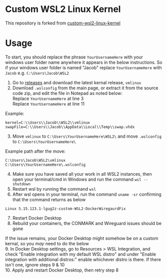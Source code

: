 # Custom WSL2 Linux Kernel

This repository is forked from 
[ custom-wsl2-linux-kernel](https://github.com/LGUG2Z/custom-wsl2-linux-kernel/tree/linux-msft-wsl-5.15.133.1)

# Usage

To start, you should replace the phrase `YourUsernameHere` with your windows user folder name anywhere it appears in the below instructions. So if your windows user folder is named "Jacob" replace `YourUsernameHere` with `Jacob` e.g. `C:\Users\Jacob\WSL2`  

1. Go to [releases](https://github.com/Docker-fixer-upper/custom-wsl2-linux-kernel/releases) and download the latest kernal release, `vmlinux`
2. Download `.wslconfig` from the main page, or extract it from the source code zip, and edit the file in Notepad as noted below:      
   Replace `YourUsernameHere` at line 3  
   Replace `YourUsernameHere` at line 11
     
Example:  
```
kernel=C:\\Users\\Jacob\\WSL2\\vmlinux
swapFile=C:\\Users\\Jacob\\AppData\\Local\\Temp\\swap.vhdx
```
3. Move `vmlinux` to `C:\Users\YourUsernameHere\WSL2\` and move `.wslconfig` to `C:\Users\YourUsernameHere\`
     
Example path after the move:  
```
C:\Users\Jacob\WSL2\vmlinux
C:\Users\YourUsernameHere\.wslconfig
```
4. Make sure you have saved all your work in all WSL2 instances, then open your terminal/cmd in Windows and run the command `wsl --shutdown`  
5. Restart wsl by running the command `wsl`  
6. After wsl opens in your terminal, run the command `uname -sr` confirming that the command returns as below
```
Linux 5.15.123.1-lgug2z-custom-WSL2-DockerWiregaurdFix
```  
7. Restart Docker Desktop  
8. Rebuild your containers, the CONMARK and Wireguard issues should be gone
  
If the issue remains, your Docker Desktop might somehow be on a custom kernal, so you *may* need to do the below  
9. In Docker Desktop settings, go to Resources > WSL Integration, and check "Enable integration with my default WSL distro" and under "Enable integration with additional distros:" enable whichever distro is there. If there isn't one, ignore steps 9 & 10  
10. Apply and restart Docker Desktop, then retry step 8  
